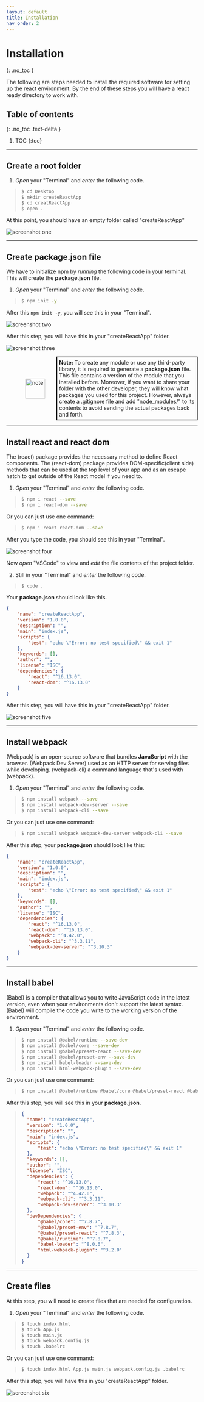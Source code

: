 ```yaml
---
layout: default
title: Installation
nav_order: 2
---
```


# Installation
{: .no_toc }

The following are steps needed to install the required software for setting up the react environment. By the end of these steps you will have a react ready directory to work with.


## Table of contents
{: .no_toc .text-delta }

1. TOC
{:toc}

---

## Create a root folder

1. *Open* your "Terminal" and *enter* the following code.
 
> ```bash
> $ cd Desktop
> $ mkdir createReactApp
> $ cd creatReactApp
> $ open .
> ```

At this point, you should have an empty folder called "createReactApp"

![screenshot one](./img/1.png)

--- 

## Create **package.json** file

We have to initialize npm by *running* the following code in your terminal. 
This will create the **package.json** file.

1. *Open* your "Terminal" and *enter* the following code.

> ```bash
> $ npm init -y
> ```

After this `npm init -y`, you will see this in your "Terminal".

![screenshot two](./img/2.png)

After this step, you will have this in your "createReactApp" folder.

![screenshot three](./img/3.png)

<div style="margin-left: 50px; display: flex; align-items: center;">
    <img src="https://raw.githubusercontent.com/dmitrymatio/setupReactDocs/gh-pages/docs/img/iconfinder_v-31_3162614.png"
      alt="note"
      style=" margin-right: 30px; width: 52px;" />
      <article style="border: 2px solid black; box-sizing: border-box; padding: 5px;"> <strong>Note: </strong>To create any module or use any third-party library, it is required to generate a <strong>package.json</strong> file. This file contains a version of the module that you installed before. Moreover, if you want to share your folder with the other developer, they will know what packages you used for this project. However, always create a .gitignore file and add "node_modules/" to its contents to avoid sending the actual packages back and forth.</article>
</div>

---

## Install **react** and **react dom**

The (react) package provides the necessary method to define React components.
The (react-dom) package provides DOM-specific(client side) methods that can be used at the top level of your app and as an escape hatch to get outside of the React model if you need to. 

1. *Open* your "Terminal" and *enter* the following code.

> ```bash
> $ npm i react --save
> $ npm i react-dom --save
> ```

Or you can just use one command:

> ```bash 
> $ npm i react react-dom --save
> ```

After you type the code, you should see this in your "Terminal".

![screenshot four](./img/4.png)

Now *open* "VSCode" to view and *edit* the file contents of the project folder.

2. Still in your "Terminal" and *enter* the following code.

> ```bash
> $ code .
> ```

Your **package.json** should look like this.

```json
{
	"name": "createReactApp",
	"version": "1.0.0",
	"description": "",
	"main": "index.js",
	"scripts": {
		"test": "echo \"Error: no test specified\" && exit 1"
	},
	"keywords": [],
	"author": "",
	"license": "ISC",
	"dependencies": {
		"react": "^16.13.0",
		"react-dom": "^16.13.0"
	}
}
```

After this step, you will have this in your "createReactApp" folder.

![screenshot five](./img/5.png)

---

## Install **webpack**

(Webpack) is an open-source software that bundles **JavaScript** with the browser. (Webpack Dev Server) used as an HTTP server for serving files while developing. (webpack-cli) a command language that's used with (webpack).

1. *Open* your "Terminal" and *enter* the following code.
 
> ```bash
> $ npm install webpack --save
> $ npm install webpack-dev-server --save
> $ npm install webpack-cli --save
> ```

Or you can just use one command:

> ```bash
> $ npm install webpack webpack-dev-server webpack-cli --save
> ```

After this step, your **package.json** should look like this:

```json
{
	"name": "createReactApp",
	"version": "1.0.0",
	"description": "",
	"main": "index.js",
	"scripts": {
		"test": "echo \"Error: no test specified\" && exit 1"
	},
	"keywords": [],
	"author": "",
	"license": "ISC",
	"dependencies": {
		"react": "^16.13.0",
		"react-dom": "^16.13.0",
		"webpack": "^4.42.0",
		"webpack-cli": "^3.3.11",
		"webpack-dev-server": "^3.10.3"
	}
}
```

---

## Install **babel**

(Babel) is a compiler that allows you to write JavaScript code in the latest version, even when your environments don't support the latest syntax. (Babel) will compile the code you write to the working version of the environment.

1. *Open* your "Terminal" and *enter* the following code.

> ```bash
> $ npm install @babel/runtime --save-dev
> $ npm install @babel/core --save-dev
> $ npm install @babel/preset-react --save-dev
> $ npm install @babel/preset-env --save-dev
> $ npm install babel-loader --save-dev
> $ npm install html-webpack-plugin --save-dev
> ```

Or you can just use one command:

> ```bash 
> $ npm install @babel/runtime @babel/core @babel/preset-react @babel/preset-env > babel-loader html-webpack-plugin --save-dev
> ```

After this step, you will see this in your **package.json**.

> ```json
> {
> 	"name": "createReactApp",
> 	"version": "1.0.0",
> 	"description": "",
> 	"main": "index.js",
> 	"scripts": {
> 		"test": "echo \"Error: no test specified\" && exit 1"
> 	},
> 	"keywords": [],
> 	"author": "",
> 	"license": "ISC",
> 	"dependencies": {
> 		"react": "^16.13.0",
> 		"react-dom": "^16.13.0",
> 		"webpack": "^4.42.0",
> 		"webpack-cli": "^3.3.11",
> 		"webpack-dev-server": "^3.10.3"
> 	},
> 	"devDependencies": {
> 		"@babel/core": "^7.8.7",
>     	"@babel/preset-env": "^7.8.7",
>     	"@babel/preset-react": "^7.8.3",
>     	"@babel/runtime": "^7.8.7",
>     	"babel-loader": "^8.0.6",
>     	"html-webpack-plugin": "^3.2.0"
> 	}
> }
> 
> ```

---

## Create files

At this step, you will need to create files that are needed for configuration.

1. *Open* your "Terminal" and *enter* the following code.
 
> ```bash
> $ touch index.html
> $ touch App.js
> $ touch main.js
> $ touch webpack.config.js
> $ touch .babelrc
> ```

Or you can just use one command:

> ```bash 
> $ touch index.html App.js main.js webpack.config.js .babelrc
> ```

After this step, you will have this in you "createReactApp" folder.

![screenshot six](./img/6.png)
